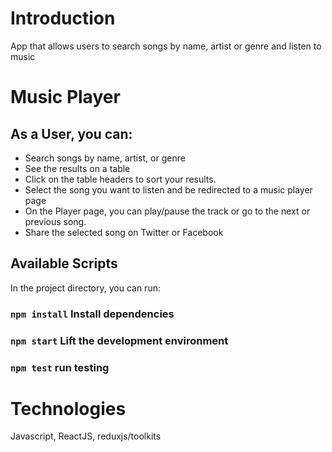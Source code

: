 # Introduction
App that allows users to search songs by name, artist or genre and listen to music
# Music Player
## As a User, you can:
- Search songs by name, artist, or genre
- See the results on a table 
- Click on the table headers to sort your results.
- Select the song you want to listen and be redirected to a music player page
- On the Player page, you can play/pause the track or go to the next or previous song.
- Share the selected song on Twitter or Facebook
## Available Scripts

In the project directory, you can run:
### `npm install` Install dependencies 

### `npm start` Lift the development environment
### `npm test` run testing

# Technologies

Javascript, ReactJS, reduxjs/toolkits

